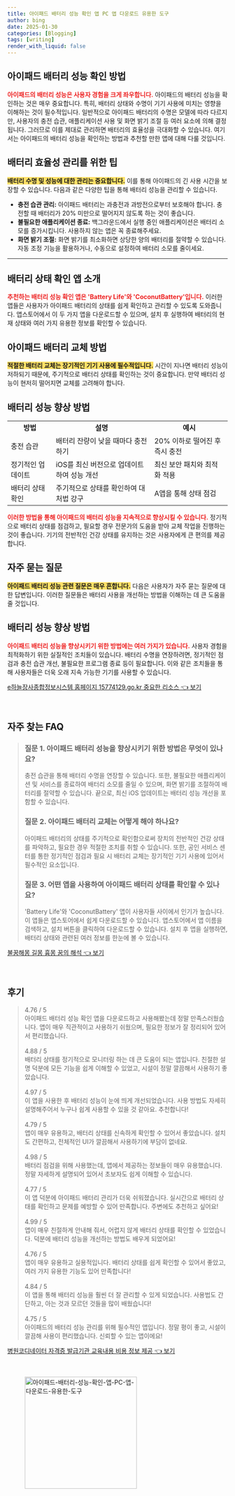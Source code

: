 ```yaml
---
title: 아이패드 배터리 성능 확인 앱 PC 앱 다운로드 유용한 도구
author: bing
date: 2025-01-30
categories: [Blogging]
tags: [writing]
render_with_liquid: false
---
```



<h2 id='아이패드_배터리_성능_확인'>아이패드 배터리 성능 확인 방법</h2>

<p><b><span style="color: #ee2323;">아이패드의 배터리 성능은 사용자 경험을 크게 좌우합니다.</span></b> 아이패드의 배터리 성능을 확인하는 것은 매우 중요합니다. 특히, 배터리 상태와 수명이 기기 사용에 미치는 영향을 이해하는 것이 필수적입니다. 일반적으로 아이패드 배터리의 수명은 모델에 따라 다르지만, 사용자의 충전 습관, 애플리케이션 사용 및 화면 밝기 조절 등 여러 요소에 의해 결정됩니다. 그러므로 이를 제대로 관리하면 배터리의 효율성을 극대화할 수 있습니다. 여기서는 아이패드의 배터리 성능을 확인하는 방법과 추천할 만한 앱에 대해 다룰 것입니다.</p>

<h2 id='배터리_효율성_관리를_위한_팁'>배터리 효율성 관리를 위한 팁</h2>

<p><b><span style="background-color: #ffe066;">배터리 수명 및 성능에 대한 관리는 중요합니다.</span></b> 이를 통해 아이패드의 긴 사용 시간을 보장할 수 있습니다. 다음과 같은 다양한 팁을 통해 배터리 성능을 관리할 수 있습니다.</p>

<ul>
    <li><b>충전 습관 관리:</b> 아이패드 배터리는 과충전과 과방전으로부터 보호해야 합니다. 충전할 때 배터리가 20% 미만으로 떨어지지 않도록 하는 것이 좋습니다.</li>
    <li><b>불필요한 애플리케이션 종료:</b> 백그라운드에서 실행 중인 애플리케이션은 배터리 소모를 증가시킵니다. 사용하지 않는 앱은 꼭 종료해주세요.</li>
    <li><b>화면 밝기 조절:</b> 화면 밝기를 최소화하면 상당한 양의 배터리를 절약할 수 있습니다. 자동 조정 기능을 활용하거나, 수동으로 설정하여 배터리 소모를 줄이세요.</li>
</ul>

<hr />

<h2 id='배터리_상태_확인_앱_소개'>배터리 상태 확인 앱 소개</h2>

<p><b><span style="color: #ee2323;">추천하는 배터리 성능 확인 앱은 'Battery Life'와 'CoconutBattery'입니다.</span></b> 이러한 앱들은 사용자가 아이패드 배터리의 상태를 쉽게 확인하고 관리할 수 있도록 도와줍니다. 앱스토어에서 이 두 가지 앱을 다운로드할 수 있으며, 설치 후 실행하여 배터리의 현재 상태와 여러 가지 유용한 정보를 확인할 수 있습니다.</p>

<h2 id='아이패드_배터리_교체_방법'>아이패드 배터리 교체 방법</h2>

<p><b><span style="background-color: #ffe066;">적절한 배터리 교체는 장기적인 기기 사용에 필수적입니다.</span></b> 시간이 지나면 배터리 성능이 저하되기 때문에, 주기적으로 배터리 상태를 확인하는 것이 중요합니다. 만약 배터리 성능이 현저히 떨어지면 교체를 고려해야 합니다.</p>

<h2 id='배터리_성능_향상_방법'>배터리 성능 향상 방법</h2>

<table>
    <tr>
        <td style="text-align: center; height: 17px;"><b>방법</b></td>
        <td style="text-align: center; height: 17px;"><b>설명</b></td>
        <td style="text-align: center; height: 17px;"><b>예시</b></td>
    </tr>
    <tr>
        <td>충전 습관</td>
        <td>배터리 잔량이 낮을 때마다 충전하기</td>
        <td>20% 이하로 떨어진 후 즉시 충전</td>
    </tr>
    <tr>
        <td>정기적인 업데이트</td>
        <td>iOS를 최신 버전으로 업데이트하여 성능 개선</td>
        <td>최신 보안 패치와 최적화 적용</td>
    </tr>
    <tr>
        <td>배터리 상태 확인</td>
        <td>주기적으로 상태를 확인하여 대처법 강구</td>
        <td>A앱을 통해 상태 점검</td>
    </tr>
</table>

<p><b><span style="color: #ee2323;">이러한 방법을 통해 아이패드의 배터리 성능을 지속적으로 향상시킬 수 있습니다.</span></b> 정기적으로 배터리 상태를 점검하고, 필요할 경우 전문가의 도움을 받아 교체 작업을 진행하는 것이 좋습니다. 기기의 전반적인 건강 상태를 유지하는 것은 사용자에게 큰 편의를 제공합니다.</p>

<h2 id='자주_묻는_질문'>자주 묻는 질문</h2>

<p><b><span style="background-color: #ffe066;">아이패드 배터리 성능 관련 질문은 매우 흔합니다.</span></b> 다음은 사용자가 자주 묻는 질문에 대한 답변입니다. 이러한 질문들은 배터리 사용을 개선하는 방법을 이해하는 데 큰 도움을 줄 것입니다.</p>

<h2 id='배터리_성능_향상_방법'>배터리 성능 향상 방법</h2>

<p><b><span style="color: #ee2323;">아이패드 배터리 성능을 향상시키기 위한 방법에는 여러 가지가 있습니다.</span></b> 사용자 경험을 최적화하기 위한 실질적인 조치들이 있습니다. 배터리 수명을 연장하려면, 정기적인 점검과 충전 습관 개선, 불필요한 프로그램 종료 등이 필요합니다. 이와 같은 조치들을 통해 사용자들은 더욱 오래 지속 가능한 기기를 사용할 수 있습니다.</p>


<p><a class="click-button" title="e하늘장사종합정보시스템 홈페이지 15774129.go.kr 중요한 리소스" href="https://aptwhite.github.io/posts/e%ED%95%98%EB%8A%98%EC%9E%A5%EC%82%AC%EC%A2%85%ED%95%A9%EC%A0%95%EB%B3%B4%EC%8B%9C%EC%8A%A4%ED%85%9C-%ED%99%88%ED%8E%98%EC%9D%B4%EC%A7%80-15774129.go.kr-%EC%A4%91%EC%9A%94%ED%95%9C-%EB%A6%AC%EC%86%8C%EC%8A%A4/" rel="dofollow">e하늘장사종합정보시스템 홈페이지 15774129.go.kr 중요한 리소스 👈 보기</a></p><br>
<h2 id='자주_찾는_FAQ'>자주 찾는 FAQ</h2>
<div itemscope="" itemtype="https://schema.org/FAQPage"> 
<blockquote> 
<div itemscope="" itemprop="mainEntity" itemtype="https://schema.org/Question"> 
<h3 itemprop="name">질문 1. 아이패드 배터리 성능을 향상시키기 위한 방법은 무엇이 있나요?</h3> 
<div itemscope="" itemprop="acceptedAnswer" itemtype="https://schema.org/Answer"> 
<span itemprop="text"> 
<p>충전 습관을 통해 배터리 수명을 연장할 수 있습니다. 또한, 불필요한 애플리케이션 및 서비스를 종료하여 배터리 소모를 줄일 수 있으며, 화면 밝기를 조절하여 배터리를 절약할 수 있습니다. 끝으로, 최신 iOS 업데이트는 배터리 성능 개선을 포함할 수 있습니다.</p> 
</span> 
</div> 
</div> 

<div itemscope="" itemprop="mainEntity" itemtype="https://schema.org/Question"> 
<h3 itemprop="name">질문 2. 아이패드 배터리 교체는 어떻게 해야 하나요?</h3> 
<div itemscope="" itemprop="acceptedAnswer" itemtype="https://schema.org/Answer"> 
<span itemprop="text"> 
<p>아이패드 배터리의 상태를 주기적으로 확인함으로써 장치의 전반적인 건강 상태를 파악하고, 필요한 경우 적절한 조치를 취할 수 있습니다. 또한, 공인 서비스 센터를 통한 정기적인 점검과 필요 시 배터리 교체는 장기적인 기기 사용에 있어서 필수적인 요소입니다.</p> 
</span> 
</div> 
</div> 

<div itemscope="" itemprop="mainEntity" itemtype="https://schema.org/Question"> 
<h3 itemprop="name">질문 3. 어떤 앱을 사용하여 아이패드 배터리 상태를 확인할 수 있나요?</h3> 
<div itemscope="" itemprop="acceptedAnswer" itemtype="https://schema.org/Answer"> 
<span itemprop="text"> 
<p>'Battery Life'와 'CoconutBattery' 앱이 사용자들 사이에서 인기가 높습니다. 이 앱들은 앱스토어에서 쉽게 다운로드할 수 있습니다. 앱스토어에서 앱 이름을 검색하고, 설치 버튼을 클릭하여 다운로드할 수 있습니다. 설치 후 앱을 실행하면, 배터리 상태와 관련된 여러 정보를 한눈에 볼 수 있습니다.</p> 
</span> 
</div> 
</div> 
</blockquote> 
</div>
<p><a class="click-button" title="불꿈해몽 길몽 흉몽 꿈의 해석" href="https://aptwhite.github.io/posts/%EB%B6%88%EA%BF%88%ED%95%B4%EB%AA%BD-%EA%B8%B8%EB%AA%BD-%ED%9D%89%EB%AA%BD-%EA%BF%88%EC%9D%98-%ED%95%B4%EC%84%9D/" rel="dofollow">불꿈해몽 길몽 흉몽 꿈의 해석 👈 보기</a></p><br>
<h2 id='후기'>후기</h2>
<div itemscope itemtype="https://schema.org/Product">
  <blockquote>
  <div itemprop="review" itemscope itemtype="https://schema.org/Review">
      <div itemprop="reviewRating" itemscope itemtype="https://schema.org/Rating"> <span itemprop="ratingValue">4.76</span> / <span itemprop="bestRating">5</span> </div>
      <span itemprop="reviewBody">아이패드 배터리 성능 확인 앱을 다운로드하고 사용해봤는데 정말 만족스러웠습니다. 앱이 매우 직관적이고 사용하기 쉬웠으며, 필요한 정보가 잘 정리되어 있어서 편리했습니다.</span>
  </div>
  <br>
  <div itemprop="review" itemscope itemtype="https://schema.org/Review">
      <div itemprop="reviewRating" itemscope itemtype="https://schema.org/Rating"> <span itemprop="ratingValue">4.88</span> / <span itemprop="bestRating">5</span> </div>
      <span itemprop="reviewBody">배터리 상태를 정기적으로 모니터링 하는 데 큰 도움이 되는 앱입니다. 친절한 설명 덕분에 모든 기능을 쉽게 이해할 수 있었고, 시설이 정말 깔끔해서 사용하기 좋았습니다.</span>
  </div>
  <br>
  <div itemprop="review" itemscope itemtype="https://schema.org/Review">
      <div itemprop="reviewRating" itemscope itemtype="https://schema.org/Rating"> <span itemprop="ratingValue">4.97</span> / <span itemprop="bestRating">5</span> </div>
      <span itemprop="reviewBody">이 앱을 사용한 후 배터리 성능이 눈에 띄게 개선되었습니다. 사용 방법도 자세히 설명해주어서 누구나 쉽게 사용할 수 있을 것 같아요. 추천합니다!</span>
  </div>
  <br>
  <div itemprop="review" itemscope itemtype="https://schema.org/Review">
      <div itemprop="reviewRating" itemscope itemtype="https://schema.org/Rating"> <span itemprop="ratingValue">4.79</span> / <span itemprop="bestRating">5</span> </div>
      <span itemprop="reviewBody">앱이 매우 유용하고, 배터리 상태를 신속하게 확인할 수 있어서 좋았습니다. 설치도 간편하고, 전체적인 UI가 깔끔해서 사용하기에 부담이 없네요.</span>
  </div>
  <br>
  <div itemprop="review" itemscope itemtype="https://schema.org/Review">
      <div itemprop="reviewRating" itemscope itemtype="https://schema.org/Rating"> <span itemprop="ratingValue">4.98</span> / <span itemprop="bestRating">5</span> </div>
      <span itemprop="reviewBody">배터리 점검을 위해 사용했는데, 앱에서 제공하는 정보들이 매우 유용했습니다. 정말 자세하게 설명되어 있어서 초보자도 쉽게 이해할 수 있습니다.</span>
  </div>
  <br>
  <div itemprop="review" itemscope itemtype="https://schema.org/Review">
      <div itemprop="reviewRating" itemscope itemtype="https://schema.org/Rating"> <span itemprop="ratingValue">4.77</span> / <span itemprop="bestRating">5</span> </div>
      <span itemprop="reviewBody">이 앱 덕분에 아이패드 배터리 관리가 더욱 쉬워졌습니다. 실시간으로 배터리 상태를 확인하고 문제를 예방할 수 있어 만족합니다. 주변에도 추천하고 싶어요!</span>
  </div>
  <br>
  <div itemprop="review" itemscope itemtype="https://schema.org/Review">
      <div itemprop="reviewRating" itemscope itemtype="https://schema.org/Rating"> <span itemprop="ratingValue">4.99</span> / <span itemprop="bestRating">5</span> </div>
      <span itemprop="reviewBody">앱이 매우 친절하게 안내해 줘서, 어렵지 않게 배터리 상태를 확인할 수 있었습니다. 덕분에 배터리 성능을 개선하는 방법도 배우게 되었어요!</span>
  </div>
  <br>
  <div itemprop="review" itemscope itemtype="https://schema.org/Review">
      <div itemprop="reviewRating" itemscope itemtype="https://schema.org/Rating"> <span itemprop="ratingValue">4.76</span> / <span itemprop="bestRating">5</span> </div>
      <span itemprop="reviewBody">앱이 매우 유용하고 실용적입니다. 배터리 상태를 쉽게 확인할 수 있어서 좋았고, 여러 가지 유용한 기능도 있어 만족합니다!</span>
  </div>
  <br>
  <div itemprop="review" itemscope itemtype="https://schema.org/Review">
      <div itemprop="reviewRating" itemscope itemtype="https://schema.org/Rating"> <span itemprop="ratingValue">4.84</span> / <span itemprop="bestRating">5</span> </div>
      <span itemprop="reviewBody">이 앱을 통해 배터리 성능을 훨씬 더 잘 관리할 수 있게 되었습니다. 사용법도 간단하고, 아는 것과 모르던 것들을 많이 배웠습니다!</span>
  </div>
  <br>
  <div itemprop="review" itemscope itemtype="https://schema.org/Review">
      <div itemprop="reviewRating" itemscope itemtype="https://schema.org/Rating"> <span itemprop="ratingValue">4.75</span> / <span itemprop="bestRating">5</span> </div>
      <span itemprop="reviewBody">아이패드의 배터리 성능 관리를 위해 필수적인 앱입니다. 정말 평이 좋고, 시설이 깔끔해 사용이 편리했습니다. 신뢰할 수 있는 앱이에요!</span>
  </div>
  </blockquote>
</div>
<p><a class="click-button" title="병원코디네이터 자격증 발급기관 교육내용 비용 정보 제공" href="https://aptwhite.github.io/posts/%EB%B3%91%EC%9B%90%EC%BD%94%EB%94%94%EB%84%A4%EC%9D%B4%ED%84%B0-%EC%9E%90%EA%B2%A9%EC%A6%9D-%EB%B0%9C%EA%B8%89%EA%B8%B0%EA%B4%80-%EA%B5%90%EC%9C%A1%EB%82%B4%EC%9A%A9-%EB%B9%84%EC%9A%A9-%EC%A0%95%EB%B3%B4-%EC%A0%9C%EA%B3%B5/" rel="dofollow">병원코디네이터 자격증 발급기관 교육내용 비용 정보 제공 👈 보기</a></p><br>
<figure class="image"><img src="https://aptwhite.github.io/assets/img/thumbnail/아이패드-배터리-성능-확인-앱-PC-앱-다운로드-유용한-도구.webp" alt="아이패드-배터리-성능-확인-앱-PC-앱-다운로드-유용한-도구" width="256" height="256"></figure>